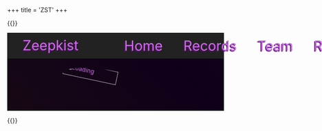 +++
title = 'ZST'
+++

{{<rawhtml>}}

<!-- HTML Meta Tags -->
<title>ZST | Zeepkist Speed Running Team</title>
<meta name="description" content="Zeepkist Speedrunning Team">

<!-- Facebook Meta Tags -->
<meta property="og:url" content="https://toolkist.netlify.app/zst">
<meta property="og:type" content="website">
<meta property="og:title" content="ZST | Toolkist">
<meta property="og:description" content="Zeepkist Speedrunning Team">
<meta property="og:image" content="/img/ZST_Banner.png">
<meta name="theme-color" content="#FD66C3">

<!-- Twitter Meta Tags -->
<meta name="twitter:card" content="summary_large_image">
<meta property="twitter:domain" content="toolkist.netlify.app">
<meta property="twitter:url" content="https://toolkist.netlify.app/zst">
<meta name="twitter:title" content="ZST | Zeepkist Speed Running Team">
<meta name="twitter:description" content="Zeepkist Speedrunning Team">
<meta name="twitter:image" content="/img/ZST_Banner.png">

<style>
    .standardPagePanel {
        color: #CB6BE6;
        position: relative;
    }

    #toolbar {
        position: absolute;
        top: 0;
        left: 0;
        right: 0;
        height: 60px;
        background-color: #222222;
        display: flex;
        flex-direction: row;
    }

    #toolbar-logo {
        width: 52px;
        height: 52px;
        margin: 4px;
        margin-left: 16px;
        margin-right: 16px;
        background-image: url('/img/ZST Logo.png');
        background-size: 100%; /* Scale up the background image */
        background-position: center;
        background-repeat: no-repeat; /* Ensure the image doesn't repeat */
    }

    #toolbar-title {
        line-height: 52px;
        margin: 4px;
        height: 52px;
        flex: 1;
        text-align: left;
        font-size: 32px;
        user-select: none;     
        text-shadow: -2px 2px 1px #5d1073;   
    }

    #toolbar-links {
        margin: 4px;
        height: 52px;
        display: flex;
        flex-direction: row;
        justify-content: center;
        align-items: center;
        user-select: none;
    }

    .toolbar-link {
        margin-left: 16px;
        margin-right: 32px;
        font-size: 32px;
        transition: transform 0.3s ease; /* Smooth transition */
        color: #CB6BE6;
         text-shadow: -2px 2px 1px #5d1073;
    }

    .toolbar-link:hover {
        transform: scale(1.2); /* Grow by 10% */
        color: #FD66C3;
        cursor: pointer;
    }

    #main-page
    {
        position: absolute;
        top: 60px;
        left: 0;
        right: 0;
        bottom: 0;
        background: black;
        overflow: hidden;
        z-index: 1;
    }

    #objective-title {
        width: 100%;
        text-align: center;
        font-size: 48px;
        margin-top: 32px;
        margin-bottom: 32px;
        color: #FD66C3;
        text-shadow: -4px 4px 1px #5d1073;
        user-select: none;     
    }

    #objective-content {
        width: 80%;
        margin: auto auto;
        text-align: center;
        font-size: 24px;
        user-select: none;     
    }

    #recent-world-records-title {
        width: 100%;
        text-align: center;
        font-size: 48px;
        margin-top: 32px;
        margin-bottom: 32px;
        color: #FD66C3;
        text-shadow: -4px 4px 1px #5d1073;
        user-select: none;     
    }

    #recent-world-record-videos {
        width: 80%;
        margin: auto;
        display: flex;
        justify-content: space-between;
        flex-wrap: wrap;
        border: 2px solid #CB6BE6;
        padding: 16px;
        border-radius: 8px;
    }

    .video-container {
        width: 30%;
        margin: 16px 0;
        border: 2px solid #FD66C3;
        border-radius: 8px;
        padding: 8px;
        background-color: #383838;
    }

    .video-container iframe {
        width: 100%;
        height: 200px;
    }

    .video-info {
        text-align: center;
        color: #CB6BE6;
        font-size: 18px;
        margin-top: 8px;
    }

    .video-info .record-track {
        font-weight: bold;
        color: #FD66C3;
    }

    @keyframes wave {
        0% {
            background-position: 0 0;
        }
        50% {
            background-position: 100% 0;
        }
        100% {
            background-position: 0 0;
        }
    }

    #main-page::before {
        content: "";
        position: absolute;
        top: 0;
        left: 0;
        right: 0;
        bottom: 0;
        background: linear-gradient(45deg, #ff66c3, #9603ff, #ff66c3);
        background-size: 200% 200%;
        animation: wave 4s ease infinite;
        opacity: 0.1;
        z-index: 1;
    }

    #discord-section {
        width: 80%;
        margin: 32px auto;
        text-align: center;
    }

    #discord-section h2
    {
        color: #FD66C3;
        text-shadow: -2px 2px 1px #5d1073;
        font-size: 24px;
    }

    .discord-channel {
        display: inline-block;
        margin: 16px;
        text-align: center;
    }

    .discord-channel svg {
        width: 64px;
        height: 64px;
        transition: transform 0.3s ease;
    }

    .discord-channel svg:hover
    {
        cursor: pointer;
        transform: scale(1.2);
         
    }

    .discord-channel svg path
    {
        fill: #CB6BE6;
        transition: fill 0.3s ease;
    }

    .discord-channel svg:hover path
    {
        
        fill: #FD66C3;
    }

    .discord-channel span {
        display: block;
        margin-top: 8px;
       color: #FD66C3;
        text-shadow: -2px 2px 1px #5d1073;
        font-size: 18px;
    }    

    .content-section
    {
        position: absolute;
        top: 60px;
        left: 0;
        right: 0;
        bottom: 0;
        overflow: hidden;
        z-index: 2;
        overflow-y: auto;
        user-select: none;     
    }

    .hidden {
        display: none;
    }

    #loader
    {
        display: flex;
        align-items: center;
        justify-content: center;
    }

    .loader-image {
        height: 50%;
        width: auto;
        border-radius: 50%;
        animation: spin 2s linear infinite; /* Default spin speed */
    }

    @keyframes spin {
        from { transform: rotate(0deg); }
        to { transform: rotate(360deg); }
    }

    .content-section {
        display: none; /* Hide sections by default */
    }

    #rules-list
    {
        font-size: 24px;
        width: 75%;
        margin: auto auto;
    }

    .ruleID
    {
        color: #FD66C3;
        width: 100px;
    }

    #rules-table td
    {
        padding: 8px;
    }

    #rules-table th
    {
        padding: 8px;
    }
</style>

<script>

    var zstData = {
        users: {
            "maraa" : {
                displayName: "Mark"
            },
            "hydroblue" : {
                displayName: "Hydro"
            },
            "kernkob" : {
                displayName: "Kernkob"
            },
            "jakiecash" : {
                displayName: "Jakie"
            },
        },
        pageContent : {
            home : {
                whatWeDo : "ZST Zeepkist Speedrunning Team masters tracks, sets records, and innovates racing techniques. We focus on skill development and competitive excellence.",
                recentRecords: [
                    "official.A-01",
                    "official.A-02",
                    "official.A-03"
                ]
            },
            rules: {
                rules : [
                    "Members must have 1 world record to stay a member.",
                    "Honorary members can be made if you once held a WR. Honorary members can have ZST tag.",
                    "Video recording or GTR must be required for ZST members (usually).",
                    "Members must always post their WR's in the discord. Use the @ WR UPDATES when posting new WR. Don't use @ WR UPDATES on extra categories.",
                    "No Hacks/Cheats.",
                    "No being mean.",
                    "No NSFW.",
                    "Always say GG/gg at the end of a round.",
                    "Members can also be part of another team, meaning they don't have to have ZST as the tag.",
                    "Players cannot be accepted into ZST or Honorary ZST until one week has passed after a new adventure level has been created.",
                    "Multiplayer cannot be used for adventure runs, only multiplayer adventure runs.",
                    "Any% counts if you complete a track without hitting all CP's or all CP's (no CP maps are always any%)."
                ]
            }
        },
        records : 
        {
            "official":{
                "A-01" : {
                    user: "maraa",
                    time: "1:23.456",
                    gtrID: "",
                    ytID: "2E1Z2qjm7bA"
                },
                "A-02" : {
                    user: "hydroblue",
                    time: "1:23.456",
                    gtrID: "",
                    ytID: "siH-FOxveAg"
                },
                "A-03" : {
                    user: "kernkob",
                    time: "1:23.456",
                    gtrID: "",
                    ytID: "vHiUD5-j7N0"
                },
                "A-04" : {},
                "A-05" : {},
                "A-06" : {},
                "A-07" : {},
                "A-08" : {},
                "A-09" : {},
                "A-10" : {},
                "A-11" : {},
                "A-12" : {},
                "A-13" : {},
                "A-14" : {},
                "A-15" : {},
                "A-16" : {},
                "A-17" : {},
                "A-18" : {},
                "A-19" : {},
                "A-20" : {},
                "A-21" : {},
                "A-22" : {},
                "A-23" : {},
                "A-24" : {},
                "B-01" : {},
                "B-02" : {},
                "B-03" : {},
                "B-04" : {},
                "B-05" : {},
                "B-06" : {},
                "C-01" : {},
                "C-02" : {},
                "C-03" : {},
                "C-04" : {},
                "C-05" : {},
                "C-06" : {},
                "D-01" : {},
                "D-01" : {},
                "D-02" : {},
                "D-03" : {},
                "D-04" : {},
                "D-05" : {},
                "D-06" : {},
                "D-07" : {},
                "D-08" : {},
                "D-09" : {},
                "D-10" : {},
                "D-11" : {},
                "D-12" : {},
                "E-01" : {},
                "E-02" : {},
                "E-03" : {},
                "F-01" : {},
                "F-02" : {},
                "F-03" : {},
                "F-04" : {},
                "F-05" : {},
                "F-06" : {},
                "G-01" : {},
                "G-02" : {},
                "G-03" : {},
                "G-04" : {},
                "G-05" : {},
                "G-06" : {},
                "G-07" : {},
                "G-08" : {},
                "G-09" : {},
                "H-01" : {},
                "H-02" : {},
                "H-03" : {},
                "H-04" : {},
                "H-05" : {},
                "H-06" : {},
                "I-01" : {},
                "I-02" : {},
                "I-03" : {},
                "I-04" : {},
                "I-05" : {},
                "I-06" : {},
                "I-07" : {},
                "I-08" : {},
                "X-01" : {},
                "X-02" : {},
                "X-03" : {},
                "X-04" : {},
                "X-05" : {},
                "X-06" : {},
                "Y-01" : {},
                "Y-02" : {},
                "Y-03" : {},
                "CL-01" : {},
                "CL-02" : {},
                "CL-03" : {},
                "CL-04" : {},
                "CL-05" : {},
                "CL-06" : {},
                "EZ-01" : {},
                "EZ-02" : {},
                "EZ-03" : {},
                "EZ-04" : {},
                "EZ-05" : {},
                "EZ-06" : {},
                "FL-01" : {},
                "FL-02" : {},
                "FL-03" : {},
                "FL-04" : {},
                "OR-01" : {},
                "OR-02" : {},
                "OR-03" : {},
                "OR-04" : {},
                "XG-01" : {},
                "XG-02" : {},
                "XG-03" : {},
                "XG-04" : {}
            },
            "nocheese":{},
            "any":{},
            "multiplayer":{}            
        }
    }
</script>

<div id="content" class='flex_content'>
    <div class='standardPagePanel'>
        <div id='toolbar'>
            <div id='toolbar-logo'></div>
            <div id='toolbar-title'>Zeepkist Speedrunning Team</div>
            <div id='toolbar-links'>
                <div class='toolbar-link' id="home-link">Home</div>
                <div class='toolbar-link' id="records-link">Records</div>
                <div class='toolbar-link' id="team-link">Team</div>
                <div class='toolbar-link' id="rules-link">Rules</div>
            </div>
        </div>
        <div id='main-page'></div>
        <div id='loader' class='content-section'>
            <img src="/img/zst_loader.png" alt="Loading" class="loader-image">
        </div>
        <div id='home' class='content-section hidden'>
            <div id='objective-title'>What We Do</div>
            <div id='objective-content'></div>
            <div id='recent-world-records-title'>Recent Records</div>
            <div id='recent-world-record-videos'>
                <div class='video-container' id="video-container1">
                    <iframe src="" frameborder="0" allow="accelerometer; autoplay; clipboard-write; encrypted-media; gyroscope; picture-in-picture" allowfullscreen></iframe>
                    <div class="video-info">                        
                        <div class="record-track"></div>
                        <div class="record-user"></div>
                        <div class="record-time"></div>
                    </div>
                </div>
                <div class='video-container' id="video-container2">
                    <iframe src=""  frameborder="0" allow="accelerometer; autoplay; clipboard-write; encrypted-media; gyroscope; picture-in-picture" allowfullscreen></iframe>
                    <div class="video-info">
                        <div class="record-track"></div>
                        <div class="record-user"></div>
                        <div class="record-time"></div>
                    </div>
                </div>
                <div class='video-container' id="video-container3">
                    <iframe src=""  frameborder="0" allow="accelerometer; autoplay; clipboard-write; encrypted-media; gyroscope; picture-in-picture" allowfullscreen></iframe>
                    <div class="video-info">
                        <div class="record-track"></div>
                        <div class="record-user"></div>
                        <div class="record-time"></div>
                    </div>
                </div>                
            </div>
            <div id="discord-section">
                <h2>Join Our Discord Channel</h2>
                <div class="discord-channel" onclick="window.open('https://discord.gg/wfvRzrc8hm', '_blank')">
                    <svg width="800px" height="800px" viewBox="0 -28.5 256 256" version="1.1" xmlns="http://www.w3.org/2000/svg" xmlns:xlink="http://www.w3.org/1999/xlink" preserveAspectRatio="xMidYMid">
                        <g>
                            <path d="M216.856339,16.5966031 C200.285002,8.84328665 182.566144,3.2084988 164.041564,0 C161.766523,4.11318106 159.108624,9.64549908 157.276099,14.0464379 C137.583995,11.0849896 118.072967,11.0849896 98.7430163,14.0464379 C96.9108417,9.64549908 94.1925838,4.11318106 91.8971895,0 C73.3526068,3.2084988 55.6133949,8.86399117 39.0420583,16.6376612 C5.61752293,67.146514 -3.4433191,116.400813 1.08711069,164.955721 C23.2560196,181.510915 44.7403634,191.567697 65.8621325,198.148576 C71.0772151,190.971126 75.7283628,183.341335 79.7352139,175.300261 C72.104019,172.400575 64.7949724,168.822202 57.8887866,164.667963 C59.7209612,163.310589 61.5131304,161.891452 63.2445898,160.431257 C105.36741,180.133187 151.134928,180.133187 192.754523,160.431257 C194.506336,161.891452 196.298154,163.310589 198.110326,164.667963 C191.183787,168.842556 183.854737,172.420929 176.223542,175.320965 C180.230393,183.341335 184.861538,190.991831 190.096624,198.16893 C211.238746,191.588051 232.743023,181.531619 254.911949,164.955721 C260.227747,108.668201 245.831087,59.8662432 216.856339,16.5966031 Z M85.4738752,135.09489 C72.8290281,135.09489 62.4592217,123.290155 62.4592217,108.914901 C62.4592217,94.5396472 72.607595,82.7145587 85.4738752,82.7145587 C98.3405064,82.7145587 108.709962,94.5189427 108.488529,108.914901 C108.508531,123.290155 98.3405064,135.09489 85.4738752,135.09489 Z M170.525237,135.09489 C157.88039,135.09489 147.510584,123.290155 147.510584,108.914901 C147.510584,94.5396472 157.658606,82.7145587 170.525237,82.7145587 C183.391518,82.7145587 193.761324,94.5189427 193.539891,108.914901 C193.539891,123.290155 183.391518,135.09489 170.525237,135.09489 Z" fill="#5865F2" fill-rule="nonzero">
                    </path>
                        </g>
                    </svg>
                    <span>ZST Discord</span>
                </div>                
            </div>
        </div>
        <div id='records' class='content-section hidden'>
            <!-- Content for Records section -->
            <div id='objective-title'>Records</div>
            <div id='objective-content'>Details about records will go here.</div>
        </div>

        <div id='team' class='content-section hidden'>
            <!-- Content for Team section -->
            <div id='objective-title'>Team</div>
            <div id='objective-content'>Details about the team will go here.</div>
        </div>

        <div id='rules' class='content-section hidden'>
            <!-- Content for Rules section -->
            <div id='objective-title'>Rules</div>
            <div id='rules-list'></div>
        </div>
    </div>
</div>

<script>

    function SetRecentVideo(index, trackName, user, time, ytID)
    {
        $('#video-container' + index).find('.record-track').text(trackName);
        $('#video-container' + index).find('.record-user').text(user);
        $('#video-container' + index).find('.record-time').text(time);

        if(ytID != "")
        {
             $('#video-container' + index).find('iframe').attr({src:"https://www.youtube.com/embed/" + ytID});
        }
    }

    function LoadZSTData(data)
    {
        //Set the objective text
        $('#objective-content').text(data.pageContent.home.whatWeDo);
        
        //Add the recent videos
        data.pageContent.home.recentRecords.forEach((entry, index) => {
            let parts = entry.split(".");
            let category = parts[0];
            let track = parts[1];
            let recordInfo = data.records[category][track];
            SetRecentVideo(index + 1, track, data.users[recordInfo.user].displayName, recordInfo.time, recordInfo.ytID);
        });

        //Add the rules to the page.
        // Create the table
        let rulesTable = $('<table>').addClass('rules-table');

        // Loop through the rules and create table rows
        data.pageContent.rules.rules.forEach((r, index) => {
            let row = $('<tr>');
            let ruleID = $('<th>').addClass('ruleID').text((index + 1) + ")");
            let rule = $('<td>').text(r);
            row.append(ruleID, rule);
            rulesTable.append(row);
        });

        // Add the table to the page
        $('#rules-list').html(rulesTable);
    }

    LoadZSTData(zstData);


    $('#toolbar-links').hide();
    $('#loader').hide();

    $(document).ready(function() {
        const links = $('.toolbar-link');
        const sections = $('.content-section');
        const homeSection = $('#home');
        const loader = $('#loader');

        // Show loader initially
        loader.fadeIn(500);

        // Function to trigger the transition from the loader to the home section
        function loadHomePage() {
            loader.fadeOut(500, function() {
                homeSection.fadeIn(500);
                 $('#toolbar-links').fadeIn(500);
            });
        }

        // You can call this function whenever you are ready to load the home page
        setTimeout(loadHomePage, 5); // For example, after 2 seconds

        links.on('click', function(e) {
            e.preventDefault();
            const targetId = $(this).attr('id').split('-')[0];
            const targetSection = $('#' + targetId);

            sections.each(function() {
                if ($(this).attr('id') !== targetId) {
                    $(this).fadeOut(500, function() {
                        setTimeout(function() {
                            targetSection.fadeIn(500);
                        }, 500); // 500ms delay
                    });
                }
            });
        });
    });
</script>

{{</rawhtml>}}
